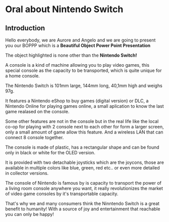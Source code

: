 # Oral about Nintendo Switch

## Introduction

Hello everybody, we are Aurore and Angelo and we are going to present you our BOPPP which is a **Beautiful Object Power Point Presentation**

The object highlighted is none other than the **Nintendo Switch!**

A console is a kind of machine allowing you to play video games, this special console as the capacity to be transported, which is quite unique for a home console.

The Nintendo Switch is 101mm large, 144mm long, 40,1mm high and weighs 97g.

It features a Nintendo eShop to buy games (digital version) or DLC, a Nintendo Online for playing games online, a small aplication to know the last game realased on the console.

Some other features are not in the console but in the real life like the local co-op for playing with 2 console next to each other for form a larger screen, only a small amount of game allow this feature. And a wireless LAN that can connect 8 console together.

The console is made of plastic, has a rectangular shape and can be found only in black or white for the OLED version.

It is provided with two detachable joysticks which are the joycons, those are available in multiple colors like blue, green, red etc.. or even more detailed in collector versions.

The console of Nintendo is famous by is capacity to transport the power of a living room console anywhere you want, it really revolutionizes the market of video game consoles by it's transportable capacity.

That's why we and many consumers think the Ninntendo Switch is a great benefit to humanity! With a source of joy and entertainment that reachable you can only be happy!
